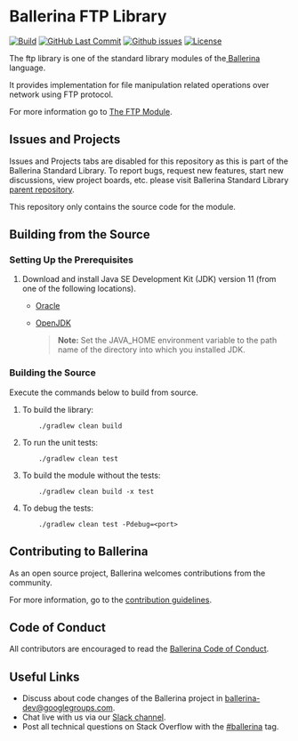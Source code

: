 Ballerina FTP Library
=====================

  [![Build](https://github.com/ballerina-platform/module-ballerina-ftp/workflows/Build/badge.svg)](https://github.com/ballerina-platform/module-ballerina-ftp/actions?query=workflow%3ABuild)
  [![GitHub Last Commit](https://img.shields.io/github/last-commit/ballerina-platform/module-ballerina-ftp.svg?label=Last%20Commit)](https://github.com/ballerina-platform/module-ballerina-ftp/commits/master)
  [![Github issues](https://img.shields.io/github/issues/ballerina-platform/ballerina-standard-library/module/ftp.svg?label=Open%20Issues)](https://github.com/ballerina-platform/ballerina-standard-library/labels/module%2Fftp)
  [![License](https://img.shields.io/badge/License-Apache%202.0-blue.svg)](https://opensource.org/licenses/Apache-2.0)

The ftp library is one of the standard library modules of the<a target="_blank" href="https://ballerina.io/"> Ballerina</a> language.

It provides implementation for file manipulation related operations over network using FTP protocol.

For more information go to [The FTP Module](https://ballerina.io/swan-lake/learn/api-docs/ballerina/ftp/index.html).

## Issues and Projects 

Issues and Projects tabs are disabled for this repository as this is part of the Ballerina Standard Library. To report bugs, request new features, start new discussions, view project boards, etc. please visit Ballerina Standard Library [parent repository](https://github.com/ballerina-platform/ballerina-standard-library). 

This repository only contains the source code for the module.

## Building from the Source

### Setting Up the Prerequisites

1. Download and install Java SE Development Kit (JDK) version 11 (from one of the following locations).

   * [Oracle](https://www.oracle.com/java/technologies/javase-jdk11-downloads.html)

   * [OpenJDK](https://adoptopenjdk.net/)

        > **Note:** Set the JAVA_HOME environment variable to the path name of the directory into which you installed JDK.
     
### Building the Source

Execute the commands below to build from source.

1. To build the library:

    ```shell script
        ./gradlew clean build
    ```

2. To run the unit tests:

    ```shell script
        ./gradlew clean test
    ```

3. To build the module without the tests:

    ```shell script
        ./gradlew clean build -x test
    ```

4. To debug the tests:

    ```shell script
        ./gradlew clean test -Pdebug=<port>
    ```

## Contributing to Ballerina

As an open source project, Ballerina welcomes contributions from the community. 

For more information, go to the [contribution guidelines](https://github.com/ballerina-platform/ballerina-lang/blob/master/CONTRIBUTING.md).

## Code of Conduct

All contributors are encouraged to read the [Ballerina Code of Conduct](https://ballerina.io/code-of-conduct).

## Useful Links

* Discuss about code changes of the Ballerina project in [ballerina-dev@googlegroups.com](mailto:ballerina-dev@googlegroups.com).
* Chat live with us via our [Slack channel](https://ballerina.io/community/slack/).
* Post all technical questions on Stack Overflow with the [#ballerina](https://stackoverflow.com/questions/tagged/ballerina) tag.
